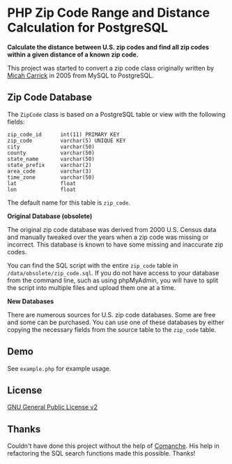PHP Zip Code Range and Distance Calculation for PostgreSQL
===========================================

**Calculate the distance between U.S. zip codes and find all zip codes within a 
given distance of a known zip code.**

This project was started to convert a zip code class originally written by [Micah Carrick](https://github.com/Quixotix/PHP-ZipCode-Class) in 2005 from MySQL to PostgreSQL. 


Zip Code Database
-----------------

The `ZipCode` class is based on a PostgreSQL table or view with the following fields:

    zip_code_id      int(11) PRIMARY KEY
    zip_code         varchar(5) UNIQUE KEY
    city             varchar(50)
    county           varchar(50)
    state_name       varchar(50)
    state_prefix     varchar(2)
    area_code        varchar(3)
    time_zone        varchar(50)
    lat              float
    lon              float

The default name for this table is `zip_code`.

**Original Database (obsolete)**

The original zip code database was derived from 2000 U.S. Census data and manually
tweaked over the years when a zip code was missing or incorrect. This database
is known to have some missing and inaccurate zip codes. 

You can find the SQL script with the entire `zip_code` table in 
`/data/obsolete/zip_code.sql`. If you do not have access to your database from 
the command line, such as using phpMyAdmin, you will have to split the script
into multiple files and upload them one at a time.

**New Databases**

There are numerous sources for U.S. zip code databases. Some are free and some 
can be purchased. You can use one of these databases by either copying the 
necessary fields from the source table to the `zip_code` table.

Demo
---------

See `example.php` for example usage.


License
-------

[GNU General Public License v2][4]

[4]: http://opensource.org/licenses/GPL-2.0

Thanks
---------

Couldn't have done this project without the help of [Comanche](https://github.com/Comanche/). His help in refactoring the SQL search functions made this possible. Thanks!
